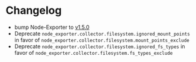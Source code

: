 # Changelog
- bump Node-Exporter to [v1.5.0](https://github.com/prometheus/node_exporter/releases/tag/v1.5.0)
- Deprecate `node_exporter.collector.filesystem.ignored_mount_points` in favor of `node_exporter.collector.filesystem.mount_points_exclude`
- Deprecate `node_exporter.collector.filesystem.ignored_fs_types` in favor of `node_exporter.collector.filesystem.fs_types_exclude`

